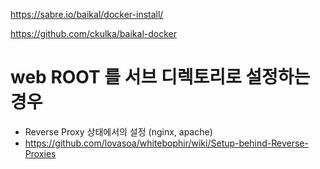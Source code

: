 
https://sabre.io/baikal/docker-install/

https://github.com/ckulka/baikal-docker



# web ROOT 를 서브 디렉토리로 설정하는 경우
  - Reverse Proxy 상태에서의 설정 (nginx, apache)
  - https://github.com/lovasoa/whitebophir/wiki/Setup-behind-Reverse-Proxies
  
